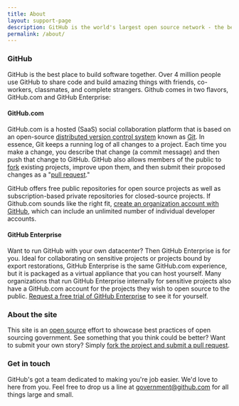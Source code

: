 ```yaml
---
title: About
layout: support-page
description: GitHub is the world's largest open source network - the best place to build better, together.
permalink: /about/
---
```


### GitHub

GitHub is the best place to build software together. Over 4 million people use GitHub to share code and build amazing things with friends, co-workers, classmates, and complete strangers. Github comes in two flavors, GitHub.com and GitHub Enterprise:

#### GitHub.com

GitHub.com is a hosted (SaaS) social collaboration platform that is based on an open-source [distributed version control system](http://en.wikipedia.org/wiki/Revision_control) known as [Git](http://en.wikipedia.org/wiki/Git_(software)). In essence, Git keeps a running log of all changes to a project. Each time you make a change, you describe that change (a commit message) and then push that change to GitHub. GitHub also allows members of the public to [fork](/glossary/#fork) existing projects, improve upon them, and then submit their proposed changes as a "[pull request](/glossary/#pull_request)."

GitHub offers free public repositories for open source projects as well as subscription-based private repositories for closed-source projects. If Github.com sounds like the right fit, [create an organization account with GitHub](/#getting-started), which can include an unlimited number of individual developer accounts.

#### GitHub Enterprise

Want to run GitHub with your own datacenter? Then GitHub Enterprise is for you. Ideal for collaborating on sensitive projects or projects bound by export restorations, GitHub Enterprise is the same GitHub.com experience, but it is packaged as a virtual appliance that you can host yourself. Many organizations that run GitHub Enterprise internally for sensitive projects also have a GitHub.com account for the projects they wish to open source to the public. [Request a free trial of GitHub Enterprise](http://enterprise.github.com) to see it for yourself.

### About the site

This site is an [open source](http://github.com/github/government.github.com) effort to showcase best practices of open sourcing government. See something that you think could be better? Want to submit your own story? Simply [fork the project and submit a pull request](#).

### Get in touch

GitHub's got a team dedicated to making you're job easier. We'd love to here from you. Feel free to drop us a line at [government@github.com](mailto:government.github.com) for all things large and small.
